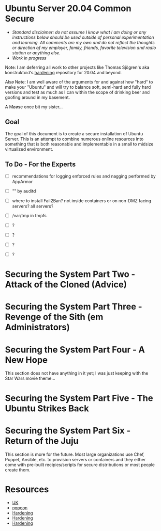 # Ubuntu Server 20.04 Common Secure

-  *Standard disclaimer: do not assume I know what I am doing or any instructions below should be used outside of personal experimentation and learning. All comments are my own and do not reflect the thoughts or direction of my employer, family, friends, favorite television and radio station or anything else.*
-  *Work in progress*

Note: I am deferring all work to other projects like Thomas Sjögren's aka konstruktoid's [hardening](https://github.com/konstruktoid/hardening) repository for 20.04 and beyond.

Alsø Nøte: I am well aware of the arguments for and against how "hard" to make your "Ubuntu" and will try to balance soft, semi-hard and fully hard versions and test as much as I can within the scope of drinking beer and goofing around in my basement.

A Møøse once bit my sister...

## Goal

The goal of this document is to create a secure installation of Ubuntu Server. This is an attempt to combine numerous online resources into something that is both reasonable and implementable in a small to midsize virtualized environment.

## To Do - For the Experts

- [ ] recommendations for logging enforced rules and nagging performed by AppArmor
- [ ] "" by auditd
- [ ] where to install Fail2Ban? not inside containers or on non-DMZ facing servers? all servers?
- [ ] /var/tmp in tmpfs
- [ ] ?
- [ ] ?
- [ ] ?
- [ ] ?


# Securing the System Part Two - Attack of the Cloned (Advice)

# Securing the System Part Three - Revenge of the Sith (em Administrators)

# Securing the System Part Four - A New Hope

This section does not have anything in it yet; I was just keeping with the Star Wars movie theme...

# Securing the System Part Five - The Ubuntu Strikes Back

# Securing the System Part Six - Return of the Juju

This section is more for the future. Most large organizations use Chef, Puppet, Ansible, etc. to provision servers or containers and they either come with pre-built recipies/scripts for secure distributions or most people create them.

# Resources

-  [UK](https://www.ncsc.gov.uk/collection/end-user-device-security/platform-specific-guidance/ubuntu-18-04-lts)
-  [popcon](https://askubuntu.com/questions/57808/what-is-the-popularity-contest-package-for#57811)
-  [Hardening](https://help.ubuntu.com/lts/serverguide/automatic-updates.html)
-  [Hardening](https://blog.vigilcode.com/2011/04/ubuntu-server-initial-security-quick-secure-setup-part-i/)
-  [Hardening](https://www.techrepublic.com/article/how-to-harden-ubuntu-server-16-04-security-in-five-steps/)
